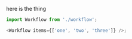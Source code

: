 here is the thing

```js
import Workflow from './workflow';

<Workflow items={['one', 'two', 'three']} />;
```
